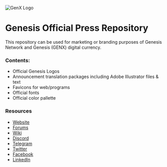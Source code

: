 ![GenX Logo](https://wiki.genesisnetwork.io/images/thumb/7/75/BrandBlueBlue.png/750px-BrandBlueBlue.png "Genesis")

Genesis Official Press Repository
=====================================
This repository can be used for marketing or branding purposes of Genesis Network and Genesis (GENX) digital currency.

### Contents:

* Official Genesis Logos
* Announcement translation packages including Adobe Illustrator files & text
* Favicons for web/programs
* Official fonts
* Official color pallette

### Resources

* [Website](https://genesisnetwork.io/)
* [Forums](https://genesisnetwork.io/forum/)
* [Wiki](https://wiki.genesisnetwork.io/)
* [Discord](https://discord.gg/8hSjExc)
* [Telegram](https://t.me/genxnetwork)
* [Twitter](https://twitter.com/genx_network)
* [Facebook](https://www.facebook.com/genxnetwork/)
* [LinkedIn](https://www.linkedin.com/company/genesisnetwork/)
